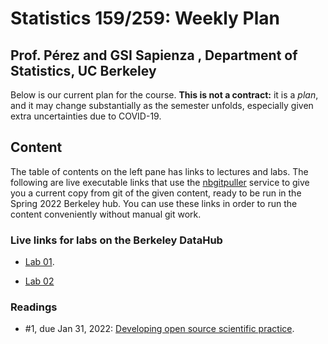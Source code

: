 # Statistics 159/259: Weekly Plan
## Prof. Pérez and GSI Sapienza , Department of Statistics, UC Berkeley

Below is our current plan for the course.
**This is not a contract:** it is a _plan_, and it may change substantially as the
semester unfolds, especially given extra uncertainties due to COVID-19.

## Content

The table of contents on the left pane has links to lectures and labs. The following are live executable links that use the [nbgitpuller](https://jupyterhub.github.io/nbgitpuller) service to give you a current copy from git of the given content, ready to be run in the Spring 2022 Berkeley hub. You can use these links in order to run the content conveniently without manual git work.

### Live links for labs on the Berkeley DataHub

* [Lab 01](https://stat159.datahub.berkeley.edu/hub/user-redirect/git-pull?repo=https%3A%2F%2Fgithub.com%2FUCB-stat-159-s22%2Fsite&branch=main&urlpath=lab%2Ftree%2Fsite%2Flab%2Flab01).

* [Lab 02](https://stat159.datahub.berkeley.edu/hub/user-redirect/git-pull?repo=https%3A%2F%2Fgithub.com%2FUCB-stat-159-s22%2Fsite&branch=main&urlpath=lab%2Ftree%2Fsite%2Flab%2Flab02)

### Readings

* #1, due Jan 31, 2022: [Developing open source scientific practice](https://berkeley-stat159-f17.github.io/stat159-f17/_static/ref/millman-perez.pdf).
